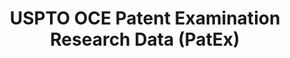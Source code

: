 ---
bigquery: https://console.cloud.google.com/bigquery?p=patents-public-data&d=uspto_oce_pair&page=dataset
citation: 'Graham, S. Marco, A., and Miller, A. (2015). “The USPTO Patent Examination
  Research Dataset: A Window on the Process of Patent Examination.”'
contributors: Graham, S. Marco, A., Miller, A.
cost: None
description: The latest version of PatEx (referred to below as the 2020 release) contains
  detailed information on nearly 11.9 million publicly-viewable provisional and non-provisional
  patent applications to the USPTO and over 4.6 million Patent Cooperation Treaty
  (PCT) applications. It is based on data that OCE downloaded from the Patent Examination
  Data System (PEDS) in April, 2021. The PEDS data are sourced from Public PAIR. The
  first time that OCE used PEDS as the basis of PatEx was for the 2019 release. We
  took the PEDS data and organized it into the familiar PatEx data files, which are
  based on the organization of the Public PAIR portal. The data files include information
  on each application’s characteristics, prosecution history, continuation history,
  claims of foreign priority, patent term adjustment history, publication history,
  and correspondence address information.
documentation: 'For the 2019 and later releases, new technical documentation is available
  https://www.uspto.gov/sites/default/files/documents/PatEx-2019-Technical-Doc.pdf


  A document describing the 2014-2017 data sets is available and can be cited as:
  Graham, Stuart J.H. and Marco, Alan C. and Miller, Richard, The USPTO Patent Examination
  Research Dataset: A Window on the Process of Patent Examination (November 30, 2015).
  Available at SSRN: https://ssrn.com/abstract=2702637.'
last_edit: Mon, 04 Apr 2022 19:06:22 GMT
location: https://www.uspto.gov/ip-policy/economic-research/research-datasets/patent-examination-research-dataset-public-pair
maintained_by: EconomicsData@uspto.gov
related_publications: https://ssrn.com/abstract=29956744, https://ssrn.com/abstract=2702637
schema_fields: '[''inventor_rank'', ''uspc_class'', ''application_number_pair'', ''earliest_pgpub_date'',
  ''event_description'', ''correspondence_name_line_2'', ''correspondence_street_line_1'',
  ''correspondence_city'', ''inventor_region_code'', ''inventor_address_type'', ''confirm_number'',
  ''appl_status_code'', ''file_location'', ''examiner_id'', ''status_code'', ''patent_issue_date'',
  ''examiner_name_first'', ''customer_number'', ''file_location_date'', ''examiner_art_unit'',
  ''continuation_type'', ''inventor_name_first'', ''aia_first_to_file'', ''event_code'',
  ''correspondence_street_line_2'', ''disposal_type'', ''inventor_country_name'',
  ''abandon_date'', ''uspc_subclass'', ''child_filing_date'', ''correspondence_region_code'',
  ''child_application_number'', ''correspondence_country_code'', ''sequence_number'',
  ''filing_date'', ''correspondence_name_line_1'', ''foreign_parent_id'', ''invention_subject_matter'',
  ''parent_application_number'', ''foreign_parent_date'', ''inventor_name_middle'',
  ''recorded_date'', ''status_description'', ''parent_filing_date'', ''examiner_name_middle'',
  ''small_entity_indicator'', ''inventor_name_last'', ''wipo_pub_number'', ''appl_status_date'',
  ''patent_number'', ''correspondence_region_name'', ''correspondence_country_name'',
  ''atty_docket_number'', ''correspondence_postal_code'', ''parent_country_code'',
  ''invention_title'', ''wipo_pub_date'', ''examiner_name_last'', ''earliest_pgpub_number'',
  ''inventor_country_code'', ''application_type'', ''application_number'', ''parent_country'']'
shortname: patex
tags:
- patents
- legal
- history
terms_of_use: 'USPTO’s online databases are not designed or intended to be a source
  for bulk downloads of USPTO data when accessed through the website’s interfaces.
  Individuals, companies, IP addresses, or blocks of IP addresses who, in effect,
  deny or decrease service by generating unusually high numbers of database accesses
  (searches, pages, or hits), whether generated manually or in an automated fashion,
  may be denied access to USPTO servers without notice.


  Bulk data products may be separately obtained from the USPTO, either for free or
  at the cost of dissemination. For details, see information on Electronic Bulk Data
  Products: https://www.uspto.gov/learning-and-resources/electronic-bulk-data-products'
title: USPTO OCE Patent Examination Research Data (PatEx)
uuid: 4342caa7-23af-420c-b2f6-6088f133df6a
---